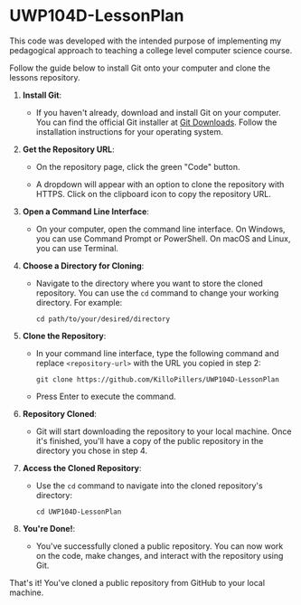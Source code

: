 # UWP104D-LessonPlan
This code was developed with the intended purpose of implementing my pedagogical approach to teaching a college level computer science course.

Follow the guide below to install Git onto your computer and clone the lessons repository.

1. **Install Git**:

   - If you haven't already, download and install Git on your computer. You can find the official Git installer at [Git Downloads](https://git-scm.com/downloads). Follow the installation instructions for your operating system.

2. **Get the Repository URL**:

   - On the repository page, click the green "Code" button.

   - A dropdown will appear with an option to clone the repository with HTTPS. Click on the clipboard icon to copy the repository URL.

3. **Open a Command Line Interface**:

   - On your computer, open the command line interface. On Windows, you can use Command Prompt or PowerShell. On macOS and Linux, you can use Terminal.

4. **Choose a Directory for Cloning**:

   - Navigate to the directory where you want to store the cloned repository. You can use the `cd` command to change your working directory. For example:

     ```
     cd path/to/your/desired/directory
     ```

5. **Clone the Repository**:

   - In your command line interface, type the following command and replace `<repository-url>` with the URL you copied in step 2:

     ```
     git clone https://github.com/KilloPillers/UWP104D-LessonPlan
     ```

   - Press Enter to execute the command.

6. **Repository Cloned**:

   - Git will start downloading the repository to your local machine. Once it's finished, you'll have a copy of the public repository in the directory you chose in step 4.

7. **Access the Cloned Repository**:

   - Use the `cd` command to navigate into the cloned repository's directory:

     ```
     cd UWP104D-LessonPlan
     ```

8. **You're Done!**:

    - You've successfully cloned a public repository. You can now work on the code, make changes, and interact with the repository using Git.

That's it! You've cloned a public repository from GitHub to your local machine.
